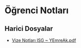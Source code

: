 # Öğrenci Notları


<!--HariciDosyalar-->

## Harici Dosyalar

- [Vize Notları ISG ~ YEmreAk.pdf](./Vize%20Notlar%C4%B1%20ISG%20~%20YEmreAk.pdf)


<!--HariciDosyalar-->

